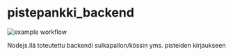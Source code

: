 # pistepankki_backend

![example workflow](https://github.com/Desipeli/pistepankki_backend/actions/workflows/main.yml/badge.svg)

Nodejs.llä toteutettu backendi sulkapallon/kössin yms. pisteiden kirjaukseen
